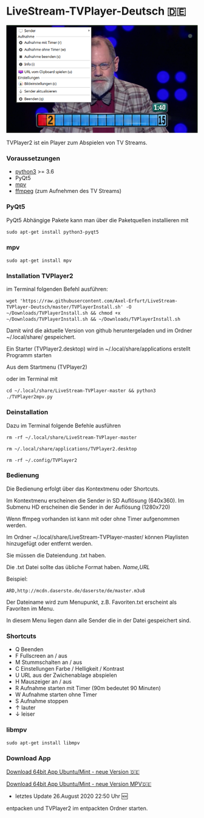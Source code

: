 # LiveStream-TVPlayer-Deutsch :de:


![screenshot](https://github.com/Axel-Erfurt/LiveStream-TVPlayer-Deutsch/blob/master/screenshot.png)

TVPlayer2 ist ein Player zum Abspielen von TV Streams.

### Voraussetzungen

- [python3](https://wiki.ubuntuusers.de/Python/) >= 3.6
- PyQt5
- [mpv](https://wiki.ubuntuusers.de/mpv/)
- [ffmpeg](https://wiki.ubuntuusers.de/FFmpeg/) (zum Aufnehmen des TV Streams)

### PyQt5

PyQt5 Abhängige Pakete kann man über die Paketquellen installieren mit

```shell
sudo apt-get install python3-pyqt5
```

### mpv

```shell
sudo apt-get install mpv
```


### Installation TVPlayer2

im Terminal folgenden Befehl ausführen:

```shell
wget 'https://raw.githubusercontent.com/Axel-Erfurt/LiveStream-TVPlayer-Deutsch/master/TVPlayerInstall.sh' -O ~/Downloads/TVPlayerInstall.sh && chmod +x ~/Downloads/TVPlayerInstall.sh && ~/Downloads/TVPlayerInstall.sh
```

Damit wird die aktuelle Version von github heruntergeladen und im Ordner ~/.local/share/ gespeichert.

Ein Starter (TVPlayer2.desktop) wird in ~/.local/share/applications erstellt
Programm starten

Aus dem Startmenu (TVPlayer2)

oder im Terminal mit

```shell
cd ~/.local/share/LiveStream-TVPlayer-master && python3 ./TVPlayer2mpv.py
```

### Deinstallation

Dazu im Terminal folgende Befehle ausführen

```shell
rm -rf ~/.local/share/LiveStream-TVPlayer-master 
```
```shell
rm ~/.local/share/applications/TVPlayer2.desktop
```
```shell
rm -rf ~/.config/TVPlayer2
```

### Bedienung

Die Bedienung erfolgt über das Kontextmenu oder Shortcuts.

Im Kontextmenu erscheinen die Sender in SD Auflösung (640x360). Im Submenu HD erscheinen die Sender in der Auflösung (1280x720)

Wenn ffmpeg vorhanden ist kann mit oder ohne Timer aufgenommen werden.

Im Ordner ~/.local/share/LiveStream-TVPlayer-master/ können Playlisten hinzugefügt oder entfernt werden.

Sie müssen die Dateiendung .txt haben.

Die .txt Datei sollte das übliche Format haben. *Name,URL*

Beispiel:

```
ARD,http://mcdn.daserste.de/daserste/de/master.m3u8
```

Der Dateiname wird zum Menupunkt, z.B. Favoriten.txt erscheint als Favoriten im Menu.

In diesem Menu liegen dann alle Sender die in der Datei gespeichert sind.



### Shortcuts

- Q 	Beenden
- F 	Fullscreen an / aus
- M 	Stummschalten an / aus
- C 	Einstellungen Farbe / Helligkeit / Kontrast
- U 	URL aus der Zwichenablage abspielen
- H 	Mauszeiger an / aus
- R 	Aufnahme starten mit Timer (90m bedeutet 90 Minuten)
- W 	Aufnahme starten ohne Timer
- S 	Aufnahme stoppen
- ↑ 	lauter
- ↓ 	leiser 

### libmpv

```shell
sudo apt-get install libmpv
```


### Download App

[Download 64bit App Ubuntu/Mint - neue Version :de:](https://www.dropbox.com/s/i6bn16d8pyes5a6/TVPlayer2_64_deutsch.tar.gz?dl=1)

[Download 64bit App Ubuntu/Mint - neue Version MPV:de:](https://www.dropbox.com/s/48fm0tfun9c1x96/TVPlayer2_mpv.tar.gz?dl=1)

* letztes Update 26.August 2020 22:50 Uhr :new:

entpacken und TVPlayer2 im entpackten Ordner starten.

